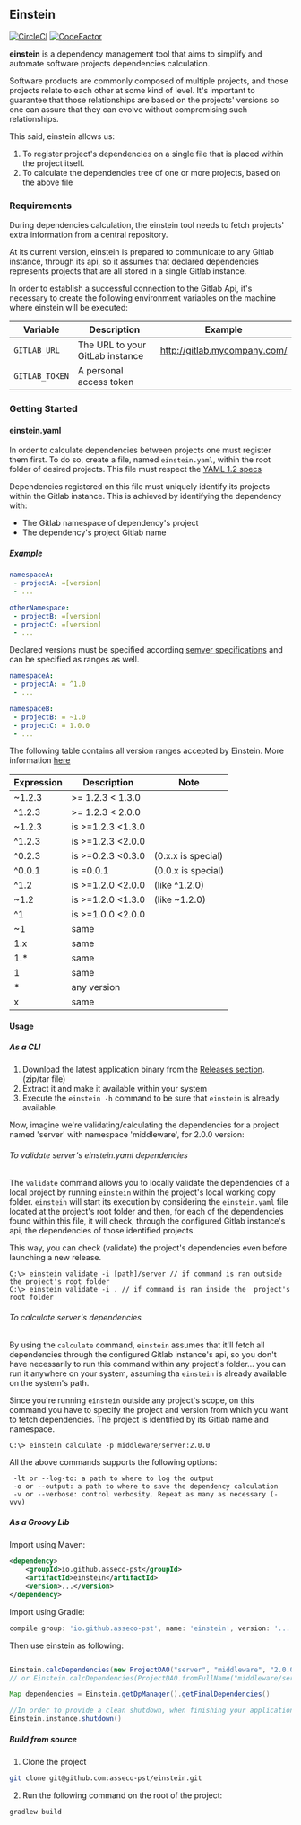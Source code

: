 ## Einstein

[![CircleCI](https://circleci.com/gh/asseco-pst/einstein/tree/develop.svg?style=svg)](https://circleci.com/gh/asseco-pst/einstein/tree/develop)
[![CodeFactor](https://www.codefactor.io/repository/github/asseco-pst/einstein/badge)](https://www.codefactor.io/repository/github/asseco-pst/einstein)

**einstein** is a dependency management tool that aims to simplify and automate software projects dependencies calculation.

Software products are commonly composed of multiple projects, and those projects relate to each other at some kind of level. It's important
to guarantee that those relationships are based on the projects' versions so one can assure that they can evolve without compromising such
relationships.

This said, einstein allows us:
  1. To register project's dependencies on a single file that is placed within the project itself.
  2. To calculate the dependencies tree of one or more projects, based on the above file

### Requirements
During dependencies calculation, the einstein tool needs to fetch projects' extra information from a central repository.

At its current version, einstein is prepared to communicate to any Gitlab instance, through its api, so it assumes that declared dependencies represents projects that are all
stored in a single Gitlab instance.

In order to establish a successful connection to the Gitlab Api, it's necessary to create the following environment variables on the machine where einstein will be executed:

|Variable|Description|Example|
|--------|-----------|-------|
|`GITLAB_URL`|The URL to your GitLab instance|http://gitlab.mycompany.com/|
|`GITLAB_TOKEN`|A personal access token||


### Getting Started

#### einstein.yaml
In order to calculate dependencies between projects one must register them first.
To do so, create a file, named `einstein.yaml`, within the root folder of desired projects. This file must respect the [YAML 1.2 specs](https://yaml.org/spec/1.2/spec.html)

Dependencies registered on this file must uniquely identify its projects within the Gitlab instance.
This is achieved by identifying the dependency with:
- The Gitlab namespace of dependency's project
- The dependency's project Gitlab name

##### Example

```yaml
namespaceA:
 - projectA: =[version]
 - ...

otherNamespace:
 - projectB: =[version]
 - projectC: =[version]
 - ...
```

Declared versions must be specified according [semver specifications](https://semver.org/spec/v2.0.0.html#semantic-versioning-specification-semver)
and can be specified as ranges as well.

```yaml
namespaceA:
 - projectA: = ^1.0
 - ...

namespaceB:
 - projectB: = ~1.0
 - projectC: = 1.0.0
 - ...
```

The following table contains all version ranges accepted by Einstein. More information [here](https://devhints.io/semver)

|Expression|Description|Note|
|----------|-----------|----|
|~1.2.3|>= 1.2.3 < 1.3.0||
|^1.2.3|>= 1.2.3 < 2.0.0||
|~1.2.3|is >=1.2.3 <1.3.0||
|^1.2.3|is >=1.2.3 <2.0.0||
|^0.2.3|is >=0.2.3 <0.3.0|(0.x.x is special)|
|^0.0.1|is =0.0.1|(0.0.x is special)|
|^1.2|is >=1.2.0 <2.0.0|(like ^1.2.0)|
|~1.2|is >=1.2.0 <1.3.0|(like ~1.2.0)|
|^1|is >=1.0.0 <2.0.0||
|~1|same||
|1.x|same||
|1.*|same||
|1|same||
|*|any version||
|x|same||

#### Usage
##### As a CLI

1. Download the latest application binary from the [Releases section](https://github.com/asseco-pst/einstein/releases).
(zip/tar file)
2. Extract it and make it available within your system
3. Execute the `einstein -h` command to be sure that `einstein` is already available.

Now, imagine we're validating/calculating the dependencies for a project named 'server' with namespace 'middleware', for 2.0.0 version:

###### To validate server's einstein.yaml dependencies
The `validate` command allows you to locally validate the dependencies of a local project by running `einstein` within the
project's local working copy folder. `einstein` will start its execution by considering the `einstein.yaml` file located
at the project's root folder and then, for each of the dependencies found within this file, it will check, through the 
configured Gitlab instance's api, the dependencies of those identified projects.

This way, you can check (validate) the project's dependencies even before launching a new release.

```console
C:\> einstein validate -i [path]/server // if command is ran outside the project's root folder
C:\> einstein validate -i . // if command is ran inside the  project's root folder
```

###### To calculate server's dependencies
By using the `calculate` command, `einstein` assumes that it'll fetch all dependencies through the configured Gitlab
instance's api, so you don't have necessarily to run this command within any project's folder... you can run it anywhere
on your system, assuming tha `einstein` is already available on the system's path.

Since you're running `einstein` outside any project's scope, on this command you have to specify the project and version
from which you want to fetch dependencies. The project is identified by its Gitlab name and namespace.

```console
C:\> einstein calculate -p middleware/server:2.0.0
```

All the above commands supports the following options:
```
 -lt or --log-to: a path to where to log the output
 -o or --output: a path to where to save the dependency calculation
 -v or --verbose: control verbosity. Repeat as many as necessary (-vvv)
```

##### As a Groovy Lib

Import using Maven:

```xml
<dependency>
    <groupId>io.github.asseco-pst</groupId>
    <artifactId>einstein</artifactId>
    <version>...</version>
</dependency>
```

Import using Gradle:

```groovy
compile group: 'io.github.asseco-pst', name: 'einstein', version: '...'
```

Then use einstein as following:

```groovy

Einstein.calcDependencies(new ProjectDAO("server", "middleware", "2.0.0"))
// or Einstein.calcDependencies(ProjectDAO.fromFullName("middleware/server:2.0.0"))

Map dependencies = Einstein.getDpManager().getFinalDependencies()

//In order to provide a clean shutdown, when finishing your application, also call the following:
Einstein.instance.shutdown()
```

##### Build from source
1. Clone the project
```sh
git clone git@github.com:asseco-pst/einstein.git
```

2. Run the following command on the root of the project:
```sh
gradlew build
```
